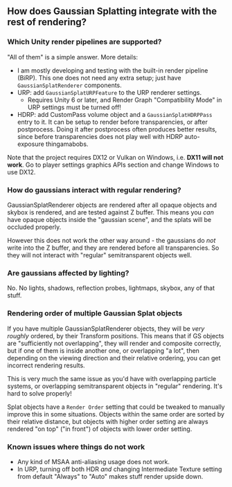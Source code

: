 ## How does Gaussian Splatting integrate with the rest of rendering?

### Which Unity render pipelines are supported?

"All of them" is a simple answer. More details:

- I am mostly developing and testing with the built-in render pipeline (BiRP). This one does not need any extra setup;
  just have `GaussianSplatRenderer` components.
- URP: add `GaussianSplatURPFeature` to the URP renderer settings.
  - Requires Unity 6 or later, and Render Graph "Compatibility Mode" in URP settings must be turned off!
- HDRP: add CustomPass volume object and a `GaussianSplatHDRPPass` entry to it. It can be setup to render before transparencies,
  or after postprocess. Doing it after postprocess often produces better results, since before transparencies does not play well
  with HDRP auto-exposure thingamabobs.

Note that the project requires DX12 or Vulkan on Windows, i.e. **DX11 will not work**. Go to player settings graphics APIs
section and change Windows to use DX12.

### How do gaussians interact with regular rendering?

GaussianSplatRenderer objects are rendered after all opaque objects and skybox is rendered, and are tested against Z buffer.
This means you _can_ have opaque objects inside the "gaussian scene", and the splats will be occluded properly.

However this does not work the other way around - the gaussians do _not_ write into the Z buffer, and they are rendered before
all transparencies. So they will not interact with "regular" semitransparent objects well.

### Are gaussians affected by lighting?

No. No lights, shadows, reflection probes, lightmaps, skybox, any of that stuff.

### Rendering order of multiple Gaussian Splat objects

If you have multiple GaussianSplatRenderer objects, they will be _very roughly_ ordered, by their Transform positions.
This means that if GS objects are "sufficiently not overlapping", they will render and composite correctly, but if one of them
is inside another one, or overlapping "a lot", then depending on the viewing direction and their relative ordering, you can
get incorrect rendering results.

This is very much the same issue as you'd have with overlapping particle systems, or overlapping semitransparent objects in "regular"
rendering. It's hard to solve properly!

Splat objects have a `Render Order` setting that could be tweaked to manually improve this in some situations. Objects within
the same order are sorted by their relative distance, but objects with higher order setting are always rendered "on top" ("in front")
of objects with lower order setting.

### Known issues where things do not work

- Any kind of MSAA anti-aliasing usage does not work.
- In URP, turning off both HDR _and_ changing Intermediate Texture setting
  from default "Always" to "Auto" makes stuff render upside down.
